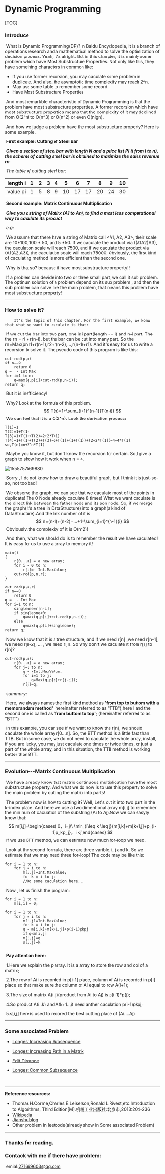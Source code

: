 # Dynamic Programming

[TOC]

### Introduce

​	What is Dynamic Programming(DP)? In Baidu Encyclopedia, it is a branch of operations research and a mathematical method to solve the optimization of decision process. Yeah, it's alright. But in this charpter, it is mainly some problem which have Most Substructure Properties. Not only like this, they have something characters in common like:

- If you use   former recorsion, you may caculate some problem in duplicate. And also, the asymptotic time complexity may reach 2^n.
- May use some table to remember some record.
-  Have Most Substructure Properties

​		And most remarkble characteristic of Dynamic Programming is that the problem have most substructure properties. A former recorsion which have most substructure properties means that the complexity of it may declined from O(2^n) to O(n^3) or O(n^2) or even O(nlgn).

​		And how we judge a problem have the most substructure property? Here is some example.

​		**First example: Cutting of Steel Bar**

​		***Given a section of steel bar with length N and a price list PI (i from I to n), the scheme of cutting steel bar is obtained to maximize the sales revenue rn***

​		*The table of cutting steel bar:*

| length   i | 1    | 2    | 3    | 4    | 5    | 6    | 7    | 8    | 9    | 10   |
| ---------- | ---- | ---- | ---- | ---- | ---- | ---- | ---- | ---- | ---- | ---- |
| value pi   | 1    | 5    | 8    | 9    | 10   | 17   | 17   | 20   | 24   | 30   |

​		**Second example: Matrix Continuous Multiplication**

​		***Give you  a string of Matirx (A1  to An), to find a most less computational way to caculate its product***

​		*e.g:*

​		We assume that there have a string of Matrix call <A1, A2, A3>, their scale are 10*100,  100 * 50, and 5 *50. If we caculate the product via ((A1A2)A3), the caculation scale will reach 7500, and if we caculate the product via (A1(A2,A3)), the caculation scale will reach 75000. Obviously, the first kind of caculating method is more efficient than the second one.

​		Why is that so? because it have most substructure property!!

​		If a problem can devide into two or three small part, we call it sub problem. The optinum solution of a problem depend on its sub problem , and then the sub problem can solve like the main problem, that means this problem have most substructure property!



---

### How to solve it?

 		It's the topic of this chapter. For the first example, we konw that what we want to caculate is that:

​		 If we cut the bar into two part, one is i part(length == i) and n-i part. The the rn = ri + r(n-i). but the bar can be cut into many part. So the rn=Max(pn,r1+r(n-1),r2+r(n-2),...,r(n-1)+r1). And it's easy for us to write a recorsion to solve it. The pseudo code of this program is like this:

```pseudocode
cut-rod(p,n)
if n==0 
	return 0
q =  - Int.Max
for i=1 to n:
	q=max(q,p[i]+cut-rod(p,n-i));
return q;

```

​		But it is inefficiency!

​		Why? Look at the formula of this problem.
$$
T(n)=1+\sum_{i=1}^{n-1}{T(n-i)}
$$
​		We can feel that it is a O(2^n). Look the derivation process:

```pseudocode
T(1)=1
T(2)=1+T(1)
T(3)=1+T(1)+T(2)=2+2*T(1)
T(4)=1+T(1)+T(2)+T(3)=1+T(1)+(1+T(1))+(2+2*T(1))=4+4*T(1)
so,T(n)=n+2^n*T(1)
```
​		Maybe you know it, but don't know the recursion for certain. So,I give a graph to show how it work when n = 4.

![1555757569880](C:\Users\李俊\AppData\Roaming\Typora\typora-user-images\1555757569880.png)



​		Sorry , I do not know how to draw a beautiful graph, but I think it is just-so-so, not too bad!

​		We observe the graph, we can see that we caculate most of the points in duplicate! The 0 Node already caculate 8 times! What we want caculate is the direct link between the father node and its son node. So, if we merge the graph(It's a tree in DataStructure) into a graph(a kind of DataStructure).And the link number of it is 
$$
n=(n-1)+(n-2)+...+1=\sum_{i=1}^{n-1}{i}
$$
​		Obviously, the complexity of it is O(n^2)!

​		And then, what we should do is to remember the result we have caculated! It is easy for us to use a array to memory it!

```pseudocode
main()
{
    r[0...n] = a new array;
    for i = 0 to n:
    	r[i]=- Int.MaxValue;
    cut-rod(p,n,r);
}

cut-rod(p,n,r)
if n==0 
	return 0
q =  - Int.Max
for i=1 to n:
	singleone=r[n-i];
	if singleone<0:
		q=max(q,p[i]+cut-rod(p,n-i));
	else
		q=max(q,p[i]+singleone);
return q;

```

​		Now we know that it is a tree structure, and if we need r[n] ,we need r[n-1], we need r[n-2], ... , we need  r[1]. So why don't we caculate it from r[1] to r[n]?

```pseudocode
cut-rod(p,n):
	r[0...n] = a new array;
	for j=1 to n:
		q = -Int.MaxValue;
		for i=1 to j:
			q=Max(q,p[i]+r[j-i]);
		r[j]=q;
```

​		*summary:*

​		Here, we always names the first kind method as **'from top to buttom with a memorandum method'**  (hereinafter referred to as "TTB"),here I and the second one is called as **'from buttom to top'**; (hereinafter referred to as "BTT")

​		In this example, you can see if we want to know the r[n], we should caculate the whole array r[0...n]. So, the BTT method is  a little fast than TTB. But in some case, we do not need to caculate the whole array, install, if you are lucky, you may just caculate one times or twice times, or just a part of the whole array, and in this situation, the TTB method is working better than BTT.



---

### Evolution---Matrix Continuous Multiplication

​		We have already know that matrix continuous multiplication have the most substructure property. And what we do now is to use this property to solve the main problem by cutting the matrix into parts!

​		The problem now is how to cutting it? Well, Let's cut it into two part in the k-index place. And here we use a two dimentional array m[i,j] to remember the min num of cacuation of the substring (Ai  to Aj).Now we can easyly know that:
$$
m[i,j]=\begin{cases} 0，i=j\\ \min_{i\leq k \leq j}{m[i,k]+m[k+1,j]+p_{i-1}p_kp_j}， i<j\end{cases}
$$
​		If we use BTT method, we can estimate how much for-loop we need.

​		Look at the second formula, there are three varible, i, j and k. So we estimate that we may need three for-loop! The code may be like this:

```pseudocode
for i = 1 to n:
	for j = i to n:
		m[i,j]=Int.MaxValue;
		for k = i to j:
		//Do some caculation here...
```

​		Now , let us finish the program:

```pseudocode
for i = 1 to n:
	m[i,i] = 0;

for i = 1 to n:
	for j = i to n:
		m[i,j]=Int.MaxValue;
		for k = i to j:
		q = m[i,k]+m[k+1,j]+p(i-1)pkpj
		if q<m[i,j]
		m[i,j]=q
		s[i,j]=k
		
```

​		**Pay attention here:**

​		1.Here we explain the p array. It is a array to store the row and col of a matrix;

​		2.The row of Ai is recorded in p[i-1] place, column of Ai is recorded in p[i] place so that make sure the column of Ai equal to row A(i+1);

​		3.The size of matrix A(i..j)(product from Ai to Aj) is p(i-1)*p(j);

​		4.So product A(i..k) and A(k+1...j) need anther caculation p(i-1)pkpj;

​		5.s[i,j] here is used to recored the best cutting place of (Ai....Aj)



---

### Some associated Problem

- [Longest Increasing Subsequence](https://leetcode.com/problems/longest-increasing-subsequence/)

- [Longest Increasing Path in a Matrix](https://leetcode.com/problems/longest-increasing-path-in-a-matrix/)

- [Edit Distance](https://leetcode.com/problems/edit-distance/)

- [Longest Common Subsequence](https://en.wikipedia.org/wiki/Longest_common_subsequence_problem)

  ​												

------

**Reference resources:**

- Thomas H.Corme,Charles E.Leiserson,Ronald L.Rivest,etc.Introduction to Algorithms, Third Edition[M].机械工业出版社:北京市,2013:204-236
- [Wikipedia](https://en.wikipedia.org/wiki/Longest_common_subsequence_problem)
- [Jianshu blog](https://www.jianshu.com/p/866c0dd53619)
- Other problem in leetcode(already show in Some associated Problem)





---

### 																						   Thanks for reading.

### 													Contack with me if there have problem:

​																																				emial:271669603@qq.com